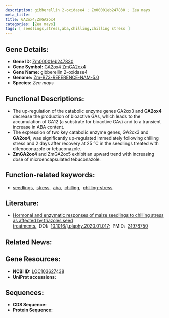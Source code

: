 ```yaml
---
description: gibberellin 2-oxidase4 ; Zm00001eb247830 ; Zea mays
meta_title:
title: GA2ox4;ZmGA2ox4
categories: [Zea mays]
tags: [ seedlings,stress,aba,chilling,chilling stress ]
---
```


## Gene Details:
- **Gene ID:**	[Zm00001eb247830](https://www.maizegdb.org/gene_center/gene/Zm00001eb247830)
- **Gene Symbol:** <u>GA2ox4</u>&nbsp;<u>ZmGA2ox4</u>
- **Gene Name:** gibberellin 2-oxidase4
- **Genome:** [Zm-B73-REFERENCE-NAM-5.0](https://www.maizegdb.org/genome/assembly/Zm-B73-REFERENCE-NAM-5.0)
- **Species:** *Zea mays*

## Functional Descriptions:
   - The up-regulation of the catabolic enzyme genes GA2ox3 and **GA2ox4** decrease the production of bioactive GAs, which leads to the accumulation of GA12 (a substrate for bioactive GAs) and to a transient increase in ABA content.
   - The expression of two key catabolic enzyme genes, GA2ox3 and **GA2ox4**, was significantly up-regulated immediately following chilling stress and 2 days after recovery at 25 °C in the seedlings treated with difenoconazole or tebuconazole.
   - **ZmGA2ox4** and ZmGA2ox5 exhibit an upward trend with increasing dose of microencapsulated tebuconazole.

## Function-related keywords:
- [seedlings](/tags/seedlings/),&nbsp;&nbsp;[stress](/tags/stress/),&nbsp;&nbsp;[aba](/tags/aba/),&nbsp;&nbsp;[chilling](/tags/chilling/),&nbsp;&nbsp;[chilling-stress](/tags/chilling-stress/)

## Literature:
   - [Hormonal and enzymatic responses of maize seedlings to chilling stress as affected by triazoles seed treatments.]( https://www.sciencedirect.com/science/article/pii/S0981942820300176)&nbsp;&nbsp;DOI:&nbsp;&nbsp;[10.1016/j.plaphy.2020.01.017](https://www.sciencedirect.com/science/article/pii/S0981942820300176);&nbsp;&nbsp;PMID:&nbsp;&nbsp;[31978750](https://pubmed.ncbi.nlm.nih.gov/31978750/)

## Related News:

## Gene Resources:
- **NCBI ID:** [LOC103627438](https://www.ncbi.nlm.nih.gov/gene/?term=LOC103627438)
- **UniProt accessions:** [](https://www.uniprot.org/uniprotkb//entry)



## Sequences:
- **CDS Sequence:**
- **Protein Sequence:**
